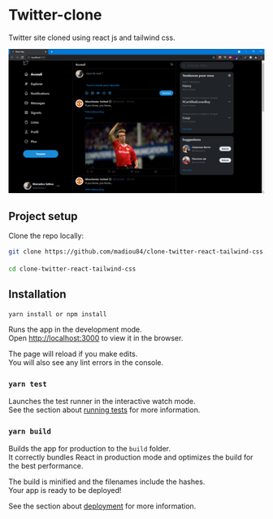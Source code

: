 # Twitter-clone                                                                   
                                                                                  
Twitter site cloned using react js and tailwind css.                                
                                                                                  
![](https://raw.githubusercontent.com/madiou84/clone-twitter-react-tailwind-css/master/screenshot.png)                                                              
                                                                                  
## Project setup
Clone the repo locally:
```sh
git clone https://github.com/madiou84/clone-twitter-react-tailwind-css.git clone-twitter-react-tailwind-css

cd clone-twitter-react-tailwind-css
```

## Installation
```
yarn install or npm install
```

Runs the app in the development mode.\
Open [http://localhost:3000](http://localhost:3000) to view it in the browser.

The page will reload if you make edits.\
You will also see any lint errors in the console.

### `yarn test`

Launches the test runner in the interactive watch mode.\
See the section about [running tests](https://facebook.github.io/create-react-app/docs/running-tests) for more information.

### `yarn build`

Builds the app for production to the `build` folder.\
It correctly bundles React in production mode and optimizes the build for the best performance.

The build is minified and the filenames include the hashes.\
Your app is ready to be deployed!

See the section about [deployment](https://facebook.github.io/create-react-app/docs/deployment) for more information.